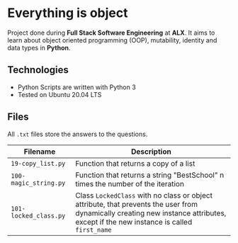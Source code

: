 # Everything is object
Project done during **Full Stack Software Engineering** at **ALX**. It aims to learn about object oriented programming (OOP), mutability, identity and data types in **Python**.

## Technologies
* Python Scripts are written with Python 3
* Tested on Ubuntu 20.04 LTS

## Files

All `.txt` files store the answers to the questions.

| Filename | Description |
| -------- | ----------- |
| `19-copy_list.py` | Function that returns a copy of a list |
| `100-magic_string.py` | Function that returns a string "BestSchool" n times the number of the iteration |
| `101-locked_class.py` | Class `LockedClass` with no class or object attribute, that prevents the user from dynamically creating new instance attributes, except if the new instance is called `first_name` |

